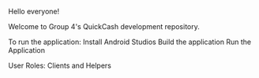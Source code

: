 Hello everyone!

Welcome to Group 4's QuickCash development repository.

To run the application:
Install Android Studios
Build the application
Run the Application

User Roles: 
Clients and Helpers
